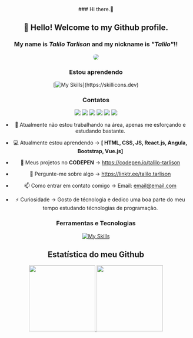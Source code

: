 <div align="center"> 
### Hi there.👋

## 👋 Hello! Welcome to my Github profile.
### My name is *Talilo Tarlison* and my nickname is *"Talilo"*!!

 <img style="border-radius: 50px;"
src="https://www.meshdex.com/wp-content/uploads/2018/07/web.gif">
   
### Estou aprendendo
[![My Skills](https://skillicons.dev/icons?i=js,html,css,java,jquery,react,angular,vue,)](https://skillicons.dev)

### Contatos

<div>
<a href="https://www.youtube.com/seu-canal-youtube-aqui" target="_blank"><img src="https://img.shields.io/badge/YouTube-FF0000?style=for-the-badge&logo=youtube&logoColor=white" target="_blank"></a>
<a href="https://instagram.com/seu-usuário-instagram-aqui" target="_blank"><img src="https://img.shields.io/badge/-Instagram-%23E4405F?style=for-the-badge&logo=instagram&logoColor=white" target="_blank"></a>
<a href="https://www.twitch.tv/seu-usuário-aqui" target="_blank"><img src="https://img.shields.io/badge/Twitch-9146FF?style=for-the-badge&logo=twitch&logoColor=white" target="_blank"></a>
<a href = "mailto:contato@seu-usuário-aqui"><img src="https://img.shields.io/badge/Gmail-D14836?style=for-the-badge&logo=gmail&logoColor=white" target="_blank"></a>
<a href="https://www.linkedin.com/in/seu-usuário-linkedln-aqui" target="_blank"><img src="https://img.shields.io/badge/-LinkedIn-%230077B5?style=for-the-badge&logo=linkedin&logoColor=white" target="_blank"></a>   
<a href="https://www.github.com"> <img src="https://img.shields.io/badge/GitHub-100000?style=for-the-badge&logo=github&logoColor=white"></a>
</div>

- 🎯 Atualmente não estou trabalhando na área, apenas me esforçando e estudando bastante.
- 💻 Atualmente estou aprendendo -> **[ HTML, CSS, JS, React.js, Angula, Bootstrap, Vue.js]**
- 🤖 Meus projetos no **CODEPEN** -> https://codepen.io/talilo-tarlison
- 💬 Pergunte-me sobre algo -> https://linktr.ee/talilo.tarlison
- 📫 Como entrar em contato comigo -> Email: email@email.com

- ⚡ Curiosidade -> Gosto de técnologia e dedico uma boa parte do meu tempo estudando técnologias de programação.

### Ferramentas e Tecnologias
[![My Skills](https://skillicons.dev/icons?i=github,linux,git,codepen,discord,figma,netlify)](https://skillicons.dev)

## Estatística do meu Github
<div>
<a href="https://github.com/seu-usuário-aqui">
<img height="180em" src="https://github-readme-stats.vercel.app/api/top-langs/?username=talilotarlison&layout=compact&langs_count=7&theme=dracula"/>
<img height="180em" src="https://github-readme-stats.vercel.app/api?username=talilotarlison&show_icons=true&theme=dracula&include_all_commits=true&count_private=true"/>
</div>
  <div>

